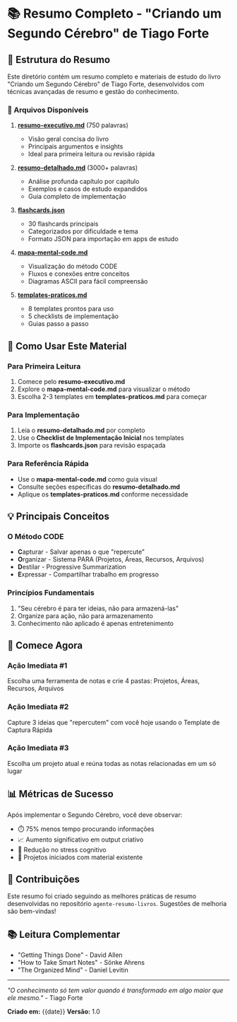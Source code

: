 # 📚 Resumo Completo - "Criando um Segundo Cérebro" de Tiago Forte

## 📁 Estrutura do Resumo

Este diretório contém um resumo completo e materiais de estudo do livro "Criando um Segundo Cérebro" de Tiago Forte, desenvolvidos com técnicas avançadas de resumo e gestão do conhecimento.

### 📄 Arquivos Disponíveis

1. **[resumo-executivo.md](./resumo-executivo.md)** (750 palavras)
   - Visão geral concisa do livro
   - Principais argumentos e insights
   - Ideal para primeira leitura ou revisão rápida

2. **[resumo-detalhado.md](./resumo-detalhado.md)** (3000+ palavras)
   - Análise profunda capítulo por capítulo
   - Exemplos e casos de estudo expandidos
   - Guia completo de implementação

3. **[flashcards.json](./flashcards.json)**
   - 30 flashcards principais
   - Categorizados por dificuldade e tema
   - Formato JSON para importação em apps de estudo

4. **[mapa-mental-code.md](./mapa-mental-code.md)**
   - Visualização do método CODE
   - Fluxos e conexões entre conceitos
   - Diagramas ASCII para fácil compreensão

5. **[templates-praticos.md](./templates-praticos.md)**
   - 8 templates prontos para uso
   - 5 checklists de implementação
   - Guias passo a passo

## 🎯 Como Usar Este Material

### Para Primeira Leitura
1. Comece pelo **resumo-executivo.md**
2. Explore o **mapa-mental-code.md** para visualizar o método
3. Escolha 2-3 templates em **templates-praticos.md** para começar

### Para Implementação
1. Leia o **resumo-detalhado.md** por completo
2. Use o **Checklist de Implementação Inicial** nos templates
3. Importe os **flashcards.json** para revisão espaçada

### Para Referência Rápida
- Use o **mapa-mental-code.md** como guia visual
- Consulte seções específicas do **resumo-detalhado.md**
- Aplique os **templates-praticos.md** conforme necessidade

## 💡 Principais Conceitos

### O Método CODE
- **C**apturar - Salvar apenas o que "repercute"
- **O**rganizar - Sistema PARA (Projetos, Áreas, Recursos, Arquivos)
- **D**estilar - Progressive Summarization
- **E**xpressar - Compartilhar trabalho em progresso

### Princípios Fundamentais
1. "Seu cérebro é para ter ideias, não para armazená-las"
2. Organize para ação, não para armazenamento
3. Conhecimento não aplicado é apenas entretenimento

## 🚀 Comece Agora

### Ação Imediata #1
Escolha uma ferramenta de notas e crie 4 pastas: Projetos, Áreas, Recursos, Arquivos

### Ação Imediata #2
Capture 3 ideias que "repercutem" com você hoje usando o Template de Captura Rápida

### Ação Imediata #3
Escolha um projeto atual e reúna todas as notas relacionadas em um só lugar

## 📊 Métricas de Sucesso

Após implementar o Segundo Cérebro, você deve observar:
- ⏱️ 75% menos tempo procurando informações
- 📈 Aumento significativo em output criativo
- 🧠 Redução no stress cognitivo
- 🔄 Projetos iniciados com material existente

## 🤝 Contribuições

Este resumo foi criado seguindo as melhores práticas de resumo desenvolvidas no repositório `agente-resumo-livros`. Sugestões de melhoria são bem-vindas!

## 📚 Leitura Complementar

- "Getting Things Done" - David Allen
- "How to Take Smart Notes" - Sönke Ahrens
- "The Organized Mind" - Daniel Levitin

---

*"O conhecimento só tem valor quando é transformado em algo maior que ele mesmo."* - Tiago Forte

**Criado em:** {{date}}
**Versão:** 1.0